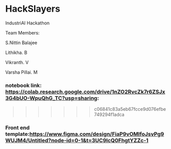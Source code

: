 # HackSlayers

IndustriAI Hackathon

Team Members:

S.Nittin Balajee

Lithikha. B    

Vikranth. V     

Varsha Pillai. M  



### notebook link: https://colab.research.google.com/drive/1nZO2RvcZk7r6ZSJx3G4bUO-WpuQhG_TC?usp=sharing:
>>>>>>> c06841c83a5eb67fcce9d076efbe749294f1adca

### Front end template:https://www.figma.com/design/FiaP9vOMlfoJsvPg9WUJM4/Untitled?node-id=0-1&t=3UC9lcQ0FhgtYZZc-1 
